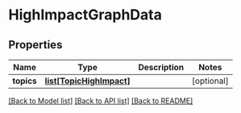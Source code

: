 # HighImpactGraphData

## Properties
Name | Type | Description | Notes
------------ | ------------- | ------------- | -------------
**topics** | [**list[TopicHighImpact]**](TopicHighImpact.md) |  | [optional] 

[[Back to Model list]](../README.md#documentation-for-models) [[Back to API list]](../README.md#documentation-for-api-endpoints) [[Back to README]](../README.md)



